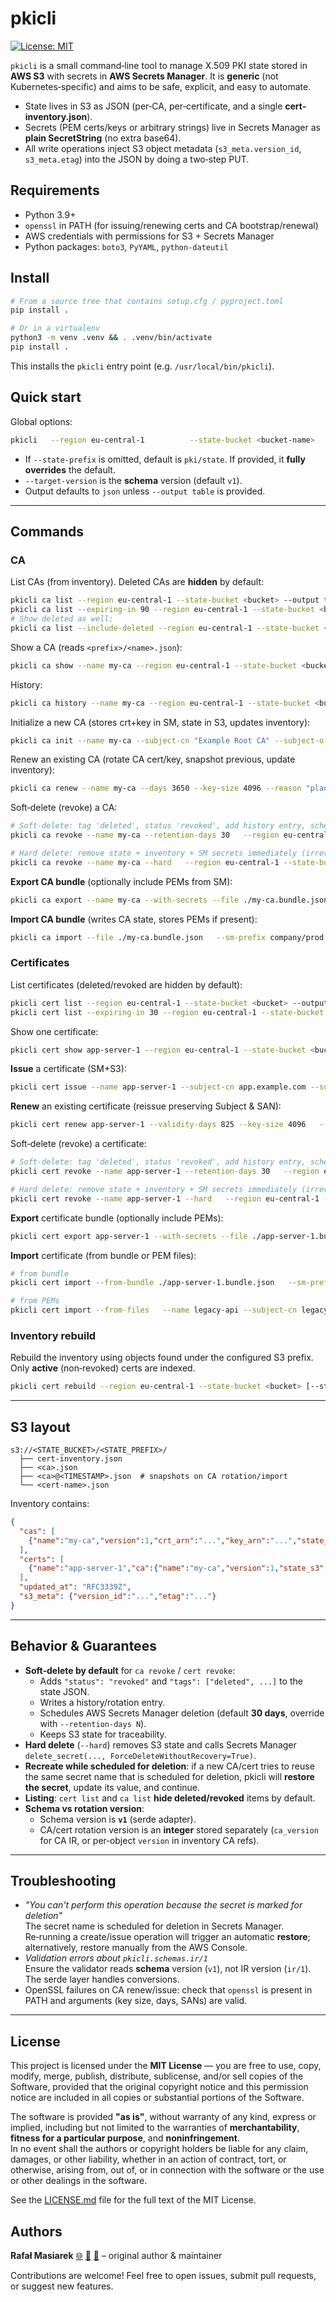 # pkicli

[![License: MIT](https://img.shields.io/badge/License-MIT-yellow.svg)](LICENSE.md)

`pkicli` is a small command‑line tool to manage X.509 PKI state stored in **AWS S3** with secrets in **AWS Secrets Manager**.
It is **generic** (not Kubernetes‑specific) and aims to be safe, explicit, and easy to automate.

- State lives in S3 as JSON (per‑CA, per‑certificate, and a single **cert-inventory.json**).
- Secrets (PEM certs/keys or arbitrary strings) live in Secrets Manager as **plain SecretString** (no extra base64).
- All write operations inject S3 object metadata (`s3_meta.version_id`, `s3_meta.etag`) into the JSON by doing a two‑step PUT.

## Requirements

- Python 3.9+
- `openssl` in PATH (for issuing/renewing certs and CA bootstrap/renewal)
- AWS credentials with permissions for S3 + Secrets Manager
- Python packages: `boto3`, `PyYAML`, `python-dateutil`

## Install

```bash
# From a source tree that contains setup.cfg / pyproject.toml
pip install .

# Or in a virtualenv
python3 -m venv .venv && . .venv/bin/activate
pip install .
```

This installs the `pkicli` entry point (e.g. `/usr/local/bin/pkicli`).

## Quick start

Global options:

```bash
pkicli   --region eu-central-1          --state-bucket <bucket-name>          [--state-prefix pki/state]          [--sm-prefix <path/prefix>]          [--output json|table|yaml]          [--target-version v1]          <command> ...
```

- If `--state-prefix` is omitted, default is `pki/state`. If provided, it **fully overrides** the default.
- `--target-version` is the **schema** version (default `v1`).
- Output defaults to `json` unless `--output table` is provided.

---

## Commands

### CA

List CAs (from inventory). Deleted CAs are **hidden** by default:
```bash
pkicli ca list --region eu-central-1 --state-bucket <bucket> --output table
pkicli ca list --expiring-in 90 --region eu-central-1 --state-bucket <bucket> --output table
# Show deleted as well:
pkicli ca list --include-deleted --region eu-central-1 --state-bucket <bucket> --output table
```

Show a CA (reads `<prefix>/<name>.json`):
```bash
pkicli ca show --name my-ca --region eu-central-1 --state-bucket <bucket> --output table
```

History:
```bash
pkicli ca history --name my-ca --region eu-central-1 --state-bucket <bucket> --output table
```

Initialize a new CA (stores crt+key in SM, state in S3, updates inventory):
```bash
pkicli ca init --name my-ca --subject-cn "Example Root CA" --subject-o "Example Org"   --days 3650 --key-size 4096 --tags prod --tags team:security   --description "Primary CA" --sm-prefix company/prod   --region eu-central-1 --state-bucket <bucket>
```

Renew an existing CA (rotate CA cert/key, snapshot previous, update inventory):
```bash
pkicli ca renew --name my-ca --days 3650 --key-size 4096 --reason "planned-rotation"   --sm-prefix company/prod --region eu-central-1 --state-bucket <bucket>
```

Soft‑delete (revoke) a CA:
```bash
# Soft-delete: tag 'deleted', status 'revoked', add history entry, schedule SM deletion (default 30 days)
pkicli ca revoke --name my-ca --retention-days 30   --region eu-central-1 --state-bucket <bucket>

# Hard delete: remove state + inventory + SM secrets immediately (irreversible)
pkicli ca revoke --name my-ca --hard   --region eu-central-1 --state-bucket <bucket>
```

**Export CA bundle** (optionally include PEMs from SM):
```bash
pkicli ca export --name my-ca --with-secrets --file ./my-ca.bundle.json   --region eu-central-1 --state-bucket <bucket>
```

**Import CA bundle** (writes CA state, stores PEMs if present):
```bash
pkicli ca import --file ./my-ca.bundle.json   --sm-prefix company/prod --region eu-central-1 --state-bucket <bucket>
```

### Certificates

List certificates (deleted/revoked are hidden by default):
```bash
pkicli cert list --region eu-central-1 --state-bucket <bucket> --output table
pkicli cert list --expiring-in 30 --region eu-central-1 --state-bucket <bucket> --output table
```

Show one certificate:
```bash
pkicli cert show app-server-1 --region eu-central-1 --state-bucket <bucket> --output table
```

**Issue** a certificate (SM+S3):
```bash
pkicli cert issue --name app-server-1 --subject-cn app.example.com --subject-o "Example Org"   --san app.example.com --san 10.0.1.10 --key-algo rsa --key-size 4096 --validity-days 825   --ca-name my-ca --sm-prefix company/prod --tags prod --description "Frontend TLS"   --region eu-central-1 --state-bucket <bucket>
```

**Renew** an existing certificate (reissue preserving Subject & SAN):
```bash
pkicli cert renew app-server-1 --validity-days 825 --key-size 4096   --sm-prefix company/prod --region eu-central-1 --state-bucket <bucket>
```

Soft‑delete (revoke) a certificate:
```bash
# Soft-delete: tag 'deleted', status 'revoked', add history entry, schedule SM deletion (default 30 days)
pkicli cert revoke --name app-server-1 --retention-days 30   --region eu-central-1 --state-bucket <bucket>

# Hard delete: remove state + inventory + SM secrets immediately (irreversible)
pkicli cert revoke --name app-server-1 --hard   --region eu-central-1 --state-bucket <bucket>
```

**Export** certificate bundle (optionally include PEMs):
```bash
pkicli cert export app-server-1 --with-secrets --file ./app-server-1.bundle.json   --region eu-central-1 --state-bucket <bucket>
```

**Import** certificate (from bundle or PEM files):
```bash
# from bundle
pkicli cert import --from-bundle ./app-server-1.bundle.json   --sm-prefix company/prod --region eu-central-1 --state-bucket <bucket>

# from PEMs
pkicli cert import --from-files   --name legacy-api --subject-cn legacy-api --subject-o "Example Org"   --san legacy-api --san 10.0.2.15   --crt ./legacy-api.crt --key ./legacy-api.key   --ca-name my-ca --tags legacy --description "Migrated"   --sm-prefix company/prod --region eu-central-1 --state-bucket <bucket>
```

### Inventory rebuild

Rebuild the inventory using objects found under the configured S3 prefix. Only **active** (non‑revoked) certs are indexed.
```bash
pkicli cert rebuild --region eu-central-1 --state-bucket <bucket> [--state-prefix pki/state] [--target-version v1]
```

---

## S3 layout

```
s3://<STATE_BUCKET>/<STATE_PREFIX>/
  ├── cert-inventory.json
  ├── <ca>.json
  ├── <ca>@<TIMESTAMP>.json  # snapshots on CA rotation/import
  └── <cert-name>.json
```

Inventory contains:
```json
{
  "cas": [
    {"name":"my-ca","version":1,"crt_arn":"...","key_arn":"...","state_s3":"s3://.../my-ca.json"}
  ],
  "certs": [
    {"name":"app-server-1","ca":{"name":"my-ca","version":1,"state_s3":"s3://.../my-ca.json"},"metadata":{"...":"..."}}
  ],
  "updated_at": "RFC3339Z",
  "s3_meta": {"version_id":"...","etag":"..."}
}
```

---

## Behavior & Guarantees

- **Soft‑delete by default** for `ca revoke` / `cert revoke`:
  - Adds `"status": "revoked"` and `"tags": ["deleted", ...]` to the state JSON.
  - Writes a history/rotation entry.
  - Schedules AWS Secrets Manager deletion (default **30 days**, override with `--retention-days N`).
  - Keeps S3 state for traceability.
- **Hard delete** (`--hard`) removes S3 state and calls Secrets Manager `delete_secret(..., ForceDeleteWithoutRecovery=True)`.
- **Recreate while scheduled for deletion**: if a new CA/cert tries to reuse the same secret name that is scheduled for deletion,
  pkicli will **restore the secret**, update its value, and continue.
- **Listing**: `cert list` and `ca list` **hide deleted/revoked** items by default.
- **Schema vs rotation version**:
  - Schema version is **`v1`** (serde adapter).  
  - CA/cert rotation version is an **integer** stored separately (`ca_version` for CA IR, or per‑object `version` in inventory CA refs).

---

## Troubleshooting

- *"You can't perform this operation because the secret is marked for deletion"*  
  The secret name is scheduled for deletion in Secrets Manager. Re‑running a create/issue operation will trigger an automatic **restore**; alternatively, restore manually from the AWS Console.
- *Validation errors about `pkicli.schemas.ir/1`*  
  Ensure the validator reads **schema** version (`v1`), not IR version (`ir/1`). The serde layer handles conversions.
- OpenSSL failures on CA renew/issue: check that `openssl` is present in PATH and arguments (key size, days, SANs) are valid.

---

## License

This project is licensed under the **MIT License** — you are free to use, copy, modify, merge, publish, distribute, sublicense, and/or sell copies of the Software, provided that the original copyright notice and this permission notice are included in all copies or substantial portions of the Software.

The software is provided **"as is"**, without warranty of any kind, express or implied, including but not limited to the warranties of **merchantability**, **fitness for a particular purpose**, and **noninfringement**.  
In no event shall the authors or copyright holders be liable for any claim, damages, or other liability, whether in an action of contract, tort, or otherwise, arising from, out of, or in connection with the software or the use or other dealings in the software.

See the [LICENSE.md](LICENSE.md) file for the full text of the MIT License.

## Authors

**Rafał Masiarek** [🌐](https://masiarek.pl)  [🐙](https://github.com/rafalmasiarek) [📧](mailto:rafal@masiarek.pl) – original author & maintainer  

Contributions are welcome! Feel free to open issues, submit pull requests, or suggest new features.